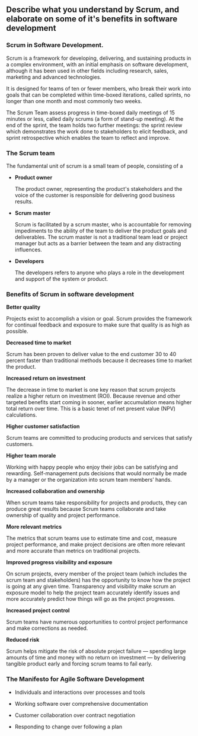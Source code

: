 ## Describe what you understand by Scrum, and elaborate on some of it's benefits in software development

### Scrum in Software Development.
Scrum is a framework for developing, delivering, and sustaining products in a complex environment, with an initial emphasis on software development, although it has been used in other fields including research, sales, marketing and advanced technologies.

It is designed for teams of ten or fewer members, who break their work into goals that can be completed within time-boxed iterations, called sprints, no longer than one month and most commonly two weeks.

 The Scrum Team assess progress in time-boxed daily meetings of 15 minutes or less, called daily scrums (a form of stand-up meeting). At the end of the sprint, the team holds two further meetings: the sprint review which demonstrates the work done to stakeholders to elicit feedback, and sprint retrospective which enables the team to reflect and improve.

### The Scrum team
The fundamental unit of scrum is a small team of people, consisting of a 

* **Product owner**
  
  The product owner, representing the product's stakeholders and the voice of the customer is responsible for delivering good business results.

* **Scrum master**
  
  Scrum is facilitated by a scrum master, who is accountable for removing impediments to the ability of the team to deliver the product goals and deliverables. The scrum master is not a traditional team lead or project manager but acts as a barrier between the team and any distracting influences.

* **Developers**
  
  The developers refers to anyone who plays a role in the development and support of the system or product.



### Benefits of Scrum in software development

**Better quality**

Projects exist to accomplish a vision or goal. Scrum provides the framework for continual feedback and exposure to make sure that quality is as high as possible.

**Decreased time to market**

Scrum has been proven to deliver value to the end customer 30 to 40 percent faster than traditional methods because it decreases time to market the product.

**Increased return on investment**

The decrease in time to market is one key reason that scrum projects realize a higher return on investment (ROI). Because revenue and other targeted benefits start coming in sooner, earlier accumulation means higher total return over time. This is a basic tenet of net present value (NPV) calculations.

**Higher customer satisfaction**

Scrum teams are committed to producing products and services that satisfy customers. 

**Higher team morale**

Working with happy people who enjoy their jobs can be satisfying and rewarding. Self-management puts decisions that would normally be made by a manager or the organization into scrum team members’ hands. 

**Increased collaboration and ownership**

When scrum teams take responsibility for projects and products, they can produce great results because Scrum teams collaborate and take ownership of quality and project performance.

**More relevant metrics**

The metrics that scrum teams use to estimate time and cost, measure project performance, and make project decisions are often more relevant and more accurate than metrics on traditional projects.

**Improved progress visibility and exposure**

On scrum projects, every member of the project team (which includes the scrum team and stakeholders) has the opportunity to know how the project is going at any given time. Transparency and visibility make scrum an exposure model to help the project team accurately identify issues and more accurately predict how things will go as the project progresses.

**Increased project control**

Scrum teams have numerous opportunities to control project performance and make corrections as needed.

**Reduced risk**

Scrum helps mitigate the risk of absolute project failure — spending large amounts of time and money with no return on investment — by delivering tangible product early and forcing scrum teams to fail early.


### The Manifesto for Agile Software Development 

* Individuals and interactions over processes and tools

* Working software over comprehensive documentation

* Customer collaboration over contract negotiation

* Responding to change over following a plan